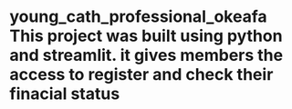# young_cath_professional_okeafa  This project was built using python and streamlit. it gives members the access to register and check their finacial status
